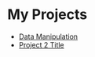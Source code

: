   <h1>My Projects</h1>
  <ul>
    <li><a href="Data_manipulation_and_visualization.ipynb">Data Manipulation</a></li>
    <li><a href="https://github.com/jupyter/notebook">Project 2 Title</a></li>
    </ul>

